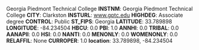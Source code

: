 
Georgia Piedmont Technical College
**INSTNM**: Georgia Piedmont Technical College 
**CITY**: Clarkston 
**INSTURL**: www.gptc.edu 
**HIGHDEG**: Associate degree 
**CONTROL**: Public 
**ST_FIPS**: Georgia 
**LATITUDE**: 33.789898 
**LONGITUDE**: -84.234504 
**HBCU**: 0.0 
**PBI**: 1.0 
**ANNHI**: 0.0 
**TRIBAL**: 0.0 
**AANAPII**: 0.0 
**HSI**: 0.0 
**NANTI**: 0.0 
**MENONLY**: 0.0 
**WOMENONLY**: 0.0 
**RELAFFIL**: None 
**CURROPER**: 1.0 
**location**: 33.789898, -84.234504 